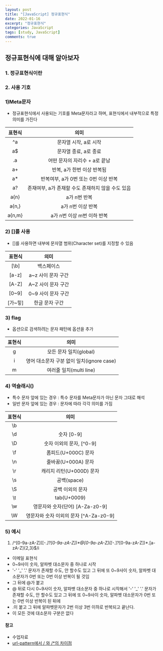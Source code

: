 ```yaml
---
layout: post
title: "[JavaScript] 정규표현식"
date: 2022-01-16
excerpt: "정규표현식"
categories: JavaScript
tags: [study, JavaScript]
comments: true
---
```


## 정규표현식에 대해 알아보자

### 1. 정규표현식이란


### 2. 사용 기호

### 1)Meta문자
 - 정규표현식에서 사용되는 기호를 Meta문자라고 하며, 표현식에서 내부적으로 특정 의미를 가진다

|표현식|의미|
|:---:|:---:|
|^a|문자열 시작, a로 시작|
|a$|문자열 종료, a로 종료|
|.a|어떤 문자의 자리수 + a로 끝남|
|a+|반복, a가 한번 이상 반복됨|
|a*|반복여부, a가 0번 또는 0번 이상 반복|
|a?|존재여부, a가 존재할 수도 존재하지 않을 수도 있음|
|a{n}|a가 n번 반복|
|a{n,}|a가 n번 이상 반복|
|a{n,m}|a가 n번 이상 m번 이하 반복|


### 2) []를 사용
 - []를 사용하면 내부에 문자열 범위(Character set)를 지정할 수 있음

|표현식|의미|
|:---:|:---:|
|[\b]|백스페이스|
|[a-z]|a~z 사이 문자 구간|
|[A-Z]|A~Z 사이 문자 구간|
|[0~9]|0~9 사이 문자 구간|
|[가~힣]|한글 문자 구간|


### 3) flag
 - 옵션으로 검색하려는 문자 패턴에 옵션을 추가

|표현식|의미|
|:---:|:---:|
|g|모든 문자 일치(global)|
|i|영어 대소문자 구분 없이 일치(ignore case)|
|m|여러줄 일치(multi line)|


### 4) 역슬래시(\)
 - 특수 문자 앞에 있는 경우 : 특수 문자를 Meta문자가 아닌 문자 그대로 해석
 - 일반 문자 앞에 있는 경우 : 문자에 따라 각각 의미를 가짐

|표현식|의미|
|:---:|:---:|
|\b||
|\d|숫자 [0-9]| 
|\D|숫자 이외의 문자, [^0-9]|
|\f|폼피드(U+000C) 문자|
|\n|줄바꿈(U+000A) 문자|
|\r|캐리지 리턴(U+000D) 문자|
|\s|공백(space)|
|\S|공백 이외의 문자|
|\t|tab(U+0009)|
|\w|영문자와 숫자(단어) [A-Za-z0-9]|
|\W|영문자와 숫자 이외의 문자 [^A-Za-z0-9]|


### 5) 예시
 1. /^\[0-9a-zA-Z\](\[-_\.\]?\[0-9a-zA-Z\])*@\[0-9a-zA-Z\](\[-_\.\]?\[0-9a-zA-Z\])*\.\[a-zA-Z\]{2,3}$/i
 - 이메일 표현식
 - 0~9사이 숫자, 알파벳 대소문자 중 하나로 시작
 - '-' '_' '.' 문자가 존재할 수도, 안 할수도 있고 그 뒤에 또 0~9사이 숫자, 알파벳 대소문자가 0번 또는 0번 이상 반복이 될 것임
 - 그 뒤에 @가 붙고
 - @ 뒤로 다시 0~9사이 숫자, 알파벳 대소문자 중 하나로 시작해서 '-' '_' '.' 문자가 존재할 수도, 안 할수도 있고 그 뒤에 또 0~9사이 숫자, 알파벳 대소문자가 0번 또는 0번 이상 반복이 된 뒤에
 - .이 붙고 그 뒤에 알파벳문자가 2번 이상 3번 이하로 반복되고 끝난다. 
 - 이 모든 것에 대소문자 구분은 없다 
 


#### 참고
 - 수업자료
 - <a href='https://okky.kr/article/145481'>url-pattern에서 / 와 /*의 차이점</a>
